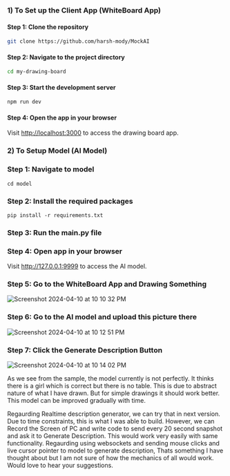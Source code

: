 ### 1) To Set up the Client App (WhiteBoard App)

#### Step 1: Clone the repository

```bash
git clone https://github.com/harsh-mody/MockAI
```

#### Step 2: Navigate to the project directory

```bash
cd my-drawing-board
```

#### Step 3: Start the development server

```bash
npm run dev
```

#### Step 4: Open the app in your browser

Visit [http://localhost:3000](http://localhost:3000) to access the drawing board app.


### 2) To Setup Model (AI Model)

### Step 1: Navigate to model

```
cd model
```

### Step 2: Install the required packages

```
pip install -r requirements.txt
```

### Step 3: Run the main.py file

### Step 4: Open app in your browser

Visit http://127.0.0.1:9999 to access the AI model.

### Step 5: Go to the WhiteBoard App and Drawing Something

![Screenshot 2024-04-10 at 10 10 32 PM](https://github.com/harsh-mody/MockAI/assets/56110469/d56f44a6-2a91-4dcf-99fb-46ebc680221e)

### Step 6: Go to the AI model and upload this picture there

![Screenshot 2024-04-10 at 10 12 51 PM](https://github.com/harsh-mody/MockAI/assets/56110469/a4af878a-15df-4bf2-932c-5d34af9f8e02)

### Step 7: Click the Generate Description Button

![Screenshot 2024-04-10 at 10 14 02 PM](https://github.com/harsh-mody/MockAI/assets/56110469/4c333df9-9af4-4792-abc5-ad5c212fef98)

As we see from the sample, the model currently is not perfectly. It thinks there is a girl which is correct but there is no table. This is due to abstract nature of what I have drawn. But for simple drawings it should work better. This model can be improved gradually with time.

Regaurding Realtime description generator, we can try that in next version. Due to time constraints, this is what I was able to build. However, we can Record the Screen of PC and write code to send every 20 second snapshot and ask it to Generate Description. This would work very easily with same functionality. Regaurding using websockets and sending mouse clicks and live cursor pointer to model to generate description, Thats something I have thought about but I am not sure of how the mechanics of all would work. Would love to hear your suggestions.


